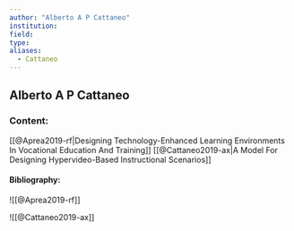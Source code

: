 ```yaml
---
author: "Alberto A P Cattaneo"
institution:
field:
type:
aliases:
  - Cattaneo
---
```


## Alberto A P Cattaneo

### Content:
[[@Aprea2019-rf|Designing Technology-Enhanced Learning Environments In Vocational Education And Training]]
[[@Cattaneo2019-ax|A Model For Designing Hypervideo-Based Instructional Scenarios]]

#### Bibliography:

![[@Aprea2019-rf]]

![[@Cattaneo2019-ax]]
